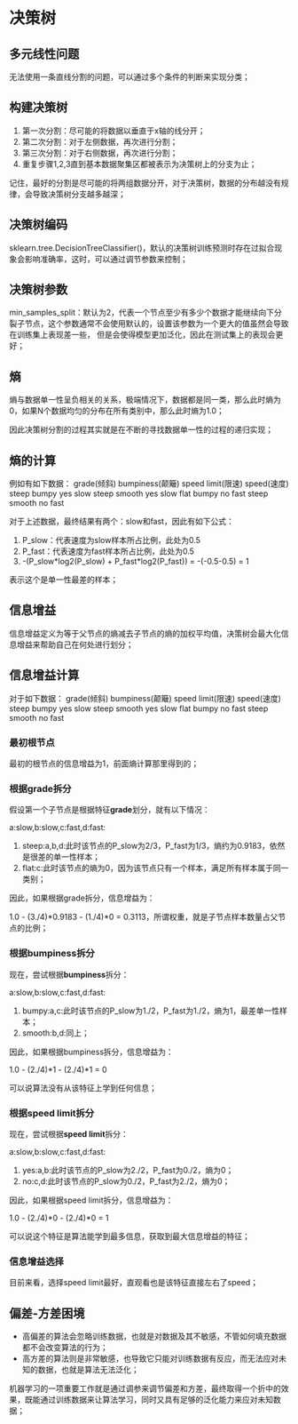 # 决策树

## 多元线性问题
无法使用一条直线分割的问题，可以通过多个条件的判断来实现分类；

## 构建决策树
1. 第一次分割：尽可能的将数据以垂直于x轴的线分开；
2. 第二次分割：对于左侧数据，再次进行分割；
3. 第三次分割：对于右侧数据，再次进行分割；
4. 重复步骤1,2,3直到基本数据聚集区都被表示为决策树上的分支为止；

记住，最好的分割是尽可能的将两组数据分开，对于决策树，数据的分布越没有规律，会导致决策树分支越多越深；

## 决策树编码
sklearn.tree.DecisionTreeClassifier()，默认的决策树训练预测时存在过拟合现象会影响准确率，这时，可以通过调节参数来控制；

## 决策树参数
min_samples_split：默认为2，代表一个节点至少有多少个数据才能继续向下分裂子节点，这个参数通常不会使用默认的，设置该参数为一个更大的值虽然会导致在训练集上表现差一些，
但是会使得模型更加泛化，因此在测试集上的表现会更好；

## 熵
熵与数据单一性呈负相关的关系，极端情况下，数据都是同一类，那么此时熵为0，如果N个数据均匀的分布在所有类别中，那么此时熵为1.0；

因此决策树分割的过程其实就是在不断的寻找数据单一性的过程的递归实现；

## 熵的计算
例如有如下数据：
grade(倾斜)     bumpiness(颠簸)     speed limit(限速)       speed(速度)
steep           bumpy               yes                     slow
steep           smooth              yes                     slow
flat            bumpy               no                      fast
steep           smooth              no                      fast

对于上述数据，最终结果有两个：slow和fast，因此有如下公式：
1. P_slow：代表速度为slow样本所占比例，此处为0.5
2. P_fast：代表速度为fast样本所占比例，此处为0.5
3. -(P_slow\*log2(P_slow) + P_fast\*log2(P_fast)) = -(-0.5-0.5) = 1

表示这个是单一性最差的样本；

## 信息增益
信息增益定义为等于父节点的熵减去子节点的熵的加权平均值，决策树会最大化信息增益来帮助自己在何处进行划分；

## 信息增益计算
对于如下数据：
grade(倾斜)     bumpiness(颠簸)     speed limit(限速)       speed(速度)
steep           bumpy               yes                     slow
steep           smooth              yes                     slow
flat            bumpy               no                      fast
steep           smooth              no                      fast

### 最初根节点
最初的根节点的信息增益为1，前面熵计算那里得到的；

### 根据grade拆分
假设第一个子节点是根据特征**grade**划分，就有以下情况：

a:slow,b:slow,c:fast,d:fast:
1. steep:a,b,d:此时该节点的P_slow为2/3，P_fast为1/3，熵约为0.9183，依然是很差的单一性样本；
2. flat:c:此时该节点的熵为0，因为该节点只有一个样本，满足所有样本属于同一类别；

因此，如果根据grade拆分，信息增益为：

1.0 - (3./4)\*0.9183 - (1./4)\*0 = 0.3113，所谓权重，就是子节点样本数量占父节点的比例；

### 根据bumpiness拆分
现在，尝试根据**bumpiness**拆分：

a:slow,b:slow,c:fast,d:fast:
1. bumpy:a,c:此时该节点的P_slow为1./2，P_fast为1./2，熵为1，最差单一性样本；
2. smooth:b,d:同上；

因此，如果根据bumpiness拆分，信息增益为：

1.0 - (2./4)\*1 - (2./4)\*1 = 0

可以说算法没有从该特征上学到任何信息；

### 根据speed limit拆分
现在，尝试根据**speed limit**拆分：

a:slow,b:slow,c:fast,d:fast:
1. yes:a,b:此时该节点的P_slow为2./2，P_fast为0./2，熵为0；
2. no:c,d:此时该节点的P_slow为0./2，P_fast为2./2，熵为0；

因此，如果根据speed limit拆分，信息增益为： 

1.0 - (2./4)\*0 - (2./4)\*0 = 1 

可以说这个特征是算法能学到最多信息，获取到最大信息增益的特征；

### 信息增益选择
目前来看，选择speed limit最好，直观看也是该特征直接左右了speed；

## 偏差-方差困境
* 高偏差的算法会忽略训练数据，也就是对数据及其不敏感，不管如何填充数据都不会改变算法的行为；
* 高方差的算法则是非常敏感，也导致它只能对训练数据有反应，而无法应对未知的数据，也就是算法无法泛化；

机器学习的一项重要工作就是通过调参来调节偏差和方差，最终取得一个折中的效果，既能通过训练数据来让算法学习，同时又具有足够的泛化能力来应对未知数据；
